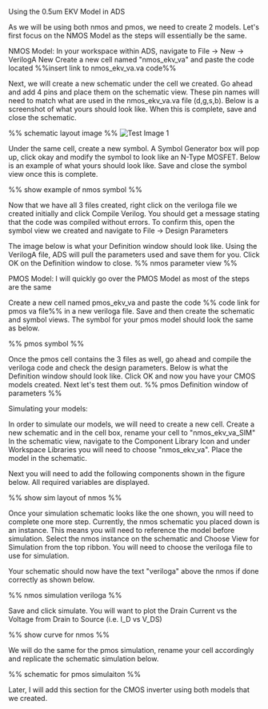 Using the 0.5um EKV Model in ADS

As we will be using both nmos and pmos, we need to create 2 models. Let's first focus on the NMOS Model as the steps will essentially be the same.

NMOS Model:
In your workspace within ADS, navigate to File -> New -> VerilogA New
Create a new cell named "nmos_ekv_va" and paste the code located %%insert link to nmos_ekv_va.va code%%

Next, we will create a new schematic under the cell we created. Go ahead and add 4 pins and place them on the schematic view. These pin names will need to match what are used in the nmos_ekv_va.va file (d,g,s,b).
Below is a screenshot of what yours should look like. When this is complete, save and close the schematic.

%% schematic layout image %%
![Test Image 1]([http://url/to/img.png](https://github.com/J0NTrollston/ADS-EKV2.6-Model/blob/main/0.5um_CMOS_Parameters/Images/SchematicLayout.png))

Under the same cell, create a new symbol. A Symbol Generator box will pop up, click okay and modify the symbol to look like an N-Type MOSFET.
Below is an example of what yours should look like. Save and close the symbol view once this is complete.

%% show example of nmos symbol %%

Now that we have all 3 files created, right click on the veriloga file we created initially and click Compile Verilog.
You should get a message stating that the code was compiled without errors. To confirm this, open the symbol view we created and navigate to File -> Design Parameters

The image below is what your Definition window should look like. Using the VerilogA file, ADS will pull the parameters used and save them for you.
Click OK on the Definition window to close.
%% nmos parameter view %%



PMOS Model:
I will quickly go over the PMOS Model as most of the steps are the same

Create a new cell named pmos_ekv_va and paste the code %% code link for pmos va file%% in a new veriloga file.
Save and then create the schematic and symbol views. The symbol for your pmos model should look the same as below.

%% pmos symbol %%

Once the pmos cell contains the 3 files as well, go ahead and compile the veriloga code and check the design parameters. Below is what the Definition window should look like.
Click OK and now you have your CMOS models created. Next let's test them out.
%% pmos Definition window of parameters %%

Simulating your models:

In order to simulate our models, we will need to create a new cell. Create a new schematic and in the cell box, rename your cell to "nmos_ekv_va_SIM"
In the schematic view, navigate to the Component Library Icon and under Workspace Libraries you will need to choose "nmos_ekv_va". Place the model in the schematic.

Next you will need to add the following components shown in the figure below. All required variables are displayed.

%% show sim layout of nmos %%

Once your simulation schematic looks like the one shown, you will need to complete one more step. Currently, the nmos schematic you placed down is an instance. This means you will need to reference the model before simulation.
Select the nmos instance on the schematic and Choose View for Simulation from the top ribbon. You will need to choose the veriloga file to use for simulation.

Your schematic should now have the text "veriloga" above the nmos if done correctly as shown below.

%% nmos simulation veriloga %%


Save and click simulate. You will want to plot the Drain Current vs the Voltage from Drain to Source (i.e. I_D vs V_DS)

%% show curve for nmos %%

We will do the same for the pmos simulation, rename your cell accordingly and replicate the schematic simulation below.

%% schematic for pmos simulaiton %%




Later, I will add this section for the CMOS inverter using both models that we created. 
